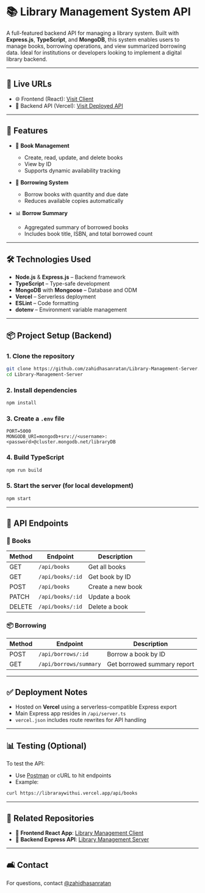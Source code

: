 # 📚 Library Management System API

A full-featured backend API for managing a library system. Built with **Express.js**, **TypeScript**, and **MongoDB**, this system enables users to manage books, borrowing operations, and view summarized borrowing data. Ideal for institutions or developers looking to implement a digital library backend.

---

## 🚀 Live URLs

- 🌐 Frontend (React): [Visit Client](https://magenta-semolina-d5b4b9.netlify.app/)
- 🔗 Backend API (Vercel): [Visit Deployed API](https://libraraywithui.vercel.app/)

---

## 📌 Features

- 📖 **Book Management**

  - Create, read, update, and delete books
  - View by ID
  - Supports dynamic availability tracking

- 🔁 **Borrowing System**

  - Borrow books with quantity and due date
  - Reduces available copies automatically

- 📊 **Borrow Summary**
  - Aggregated summary of borrowed books
  - Includes book title, ISBN, and total borrowed count

---

## 🛠️ Technologies Used

- **Node.js** & **Express.js** – Backend framework
- **TypeScript** – Type-safe development
- **MongoDB** with **Mongoose** – Database and ODM
- **Vercel** – Serverless deployment
- **ESLint** – Code formatting
- **dotenv** – Environment variable management

---

## 📦 Project Setup (Backend)

### 1. Clone the repository

```bash
git clone https://github.com/zahidhasanratan/Library-Management-Server.git
cd Library-Management-Server
```

### 2. Install dependencies

```bash
npm install
```

### 3. Create a `.env` file

```env
PORT=5000
MONGODB_URI=mongodb+srv://<username>:<password>@cluster.mongodb.net/libraryDB
```

### 4. Build TypeScript

```bash
npm run build
```

### 5. Start the server (for local development)

```bash
npm start
```

---

## 🔌 API Endpoints

### 📘 Books

| Method | Endpoint         | Description       |
| ------ | ---------------- | ----------------- |
| GET    | `/api/books`     | Get all books     |
| GET    | `/api/books/:id` | Get book by ID    |
| POST   | `/api/books`     | Create a new book |
| PATCH  | `/api/books/:id` | Update a book     |
| DELETE | `/api/books/:id` | Delete a book     |

### 📦 Borrowing

| Method | Endpoint               | Description                 |
| ------ | ---------------------- | --------------------------- |
| POST   | `/api/borrows/:id`     | Borrow a book by ID         |
| GET    | `/api/borrows/summary` | Get borrowed summary report |

---

## ✅ Deployment Notes

- Hosted on **Vercel** using a serverless-compatible Express export
- Main Express app resides in `/api/server.ts`
- `vercel.json` includes route rewrites for API handling

---

## 📊 Testing (Optional)

To test the API:

- Use [Postman](https://postman.com/) or cURL to hit endpoints
- Example:

```bash
curl https://libraraywithui.vercel.app/api/books
```

---

## 📁 Related Repositories

- 🎨 **Frontend React App**: [Library Management Client](https://github.com/zahidhasanratan/Library-Management-Client)
- 🧠 **Backend Express API**: [Library Management Server](https://github.com/zahidhasanratan/Library-Management-Server)

---

## 🛋️ Contact

For questions, contact [@zahidhasanratan](https://github.com/zahidhasanratan)
